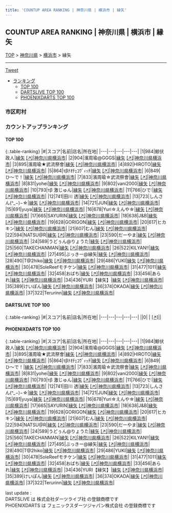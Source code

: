```yaml
---
title: 'COUNTUP AREA RANKING | 神奈川県 | 横浜市 | 縁矢'
---
```

## COUNTUP AREA RANKING | 神奈川県 | 横浜市 | 縁矢

[TOP](/darts/rank/) > [神奈川県](/darts/rank/神奈川県/) > [横浜市](/darts/rank/神奈川県/横浜市/) > 縁矢

___

<a href="https://twitter.com/share?ref_src=twsrc%5Etfw" data-text="COUNTUP AREA RANKING | 神奈川県横浜市縁矢" class="twitter-share-button" data-hashtags="DARTSLIVE,PHOENIXDARTS,darts,ダーツ" data-show-count="false">Tweet</a>

* [ランキング](#カウントアップランキング)
    * [TOP 100](#top-100)
    * [DARTSLIVE TOP 100](#dartslive-top-100)
    * [PHOENIXDARTS TOP 100](#phoenixdarts-top-100)

### 市区町村

<ul>

</ul>

### カウントアップランキング

#### TOP 100



{:.table-ranking}
|#|スコア|名前|店名|所在地|
|---|---|---|---|---|
|1|984|<span class="rank-name-pd">鯨伏政人</span>|<a href="/darts/rank/shops/58519.html">縁矢</a> <a href="https://vs.phoenixdarts.com/jp/shop/shopDetailInfo/s_58519?s_seq=58519">[↗]</a>|<a href="/darts/rank/神奈川県/横浜市">神奈川県横浜市</a>|
|2|904|<span class="rank-name-pd">濱周瑜@GGGS</span>|<a href="/darts/rank/shops/58519.html">縁矢</a> <a href="https://vs.phoenixdarts.com/jp/shop/shopDetailInfo/s_58519?s_seq=58519">[↗]</a>|<a href="/darts/rank/神奈川県/横浜市">神奈川県横浜市</a>|
|3|895|<span class="rank-name-pd">濱周瑜★武流祭會</span>|<a href="/darts/rank/shops/58519.html">縁矢</a> <a href="https://vs.phoenixdarts.com/jp/shop/shopDetailInfo/s_58519?s_seq=58519">[↗]</a>|<a href="/darts/rank/神奈川県/横浜市">神奈川県横浜市</a>|
|4|892|<span class="rank-name-pd">HIROTO</span>|<a href="/darts/rank/shops/58519.html">縁矢</a> <a href="https://vs.phoenixdarts.com/jp/shop/shopDetailInfo/s_58519?s_seq=58519">[↗]</a>|<a href="/darts/rank/神奈川県/横浜市">神奈川県横浜市</a>|
|5|864|<span class="rank-name-pd">τβﾅｵﾁｪｺｳﾞｨｯﾁ</span>|<a href="/darts/rank/shops/58519.html">縁矢</a> <a href="https://vs.phoenixdarts.com/jp/shop/shopDetailInfo/s_58519?s_seq=58519">[↗]</a>|<a href="/darts/rank/神奈川県/横浜市">神奈川県横浜市</a>|
|6|849|<span class="rank-name-pd">ひ〜で！</span>|<a href="/darts/rank/shops/58519.html">縁矢</a> <a href="https://vs.phoenixdarts.com/jp/shop/shopDetailInfo/s_58519?s_seq=58519">[↗]</a>|<a href="/darts/rank/神奈川県/横浜市">神奈川県横浜市</a>|
|7|833|<span class="rank-name-pd">濱周瑜‪☆武流祭會</span>|<a href="/darts/rank/shops/58519.html">縁矢</a> <a href="https://vs.phoenixdarts.com/jp/shop/shopDetailInfo/s_58519?s_seq=58519">[↗]</a>|<a href="/darts/rank/神奈川県/横浜市">神奈川県横浜市</a>|
|8|831|<span class="rank-name-pd">yohei</span>|<a href="/darts/rank/shops/58519.html">縁矢</a> <a href="https://vs.phoenixdarts.com/jp/shop/shopDetailInfo/s_58519?s_seq=58519">[↗]</a>|<a href="/darts/rank/神奈川県/横浜市">神奈川県横浜市</a>|
|9|802|<span class="rank-name-pd">vani2000</span>|<a href="/darts/rank/shops/58519.html">縁矢</a> <a href="https://vs.phoenixdarts.com/jp/shop/shopDetailInfo/s_58519?s_seq=58519">[↗]</a>|<a href="/darts/rank/神奈川県/横浜市">神奈川県横浜市</a>|
|10|793|<span class="rank-name-pd">τβ 激じゅん</span>|<a href="/darts/rank/shops/58519.html">縁矢</a> <a href="https://vs.phoenixdarts.com/jp/shop/shopDetailInfo/s_58519?s_seq=58519">[↗]</a>|<a href="/darts/rank/神奈川県/横浜市">神奈川県横浜市</a>|
|11|766|<span class="rank-name-pd">ひで❕</span>|<a href="/darts/rank/shops/58519.html">縁矢</a> <a href="https://vs.phoenixdarts.com/jp/shop/shopDetailInfo/s_58519?s_seq=58519">[↗]</a>|<a href="/darts/rank/神奈川県/横浜市">神奈川県横浜市</a>|
|12|741|<span class="rank-name-pd"><span class="pro-icon-pd"></span>田川 透</span>|<a href="/darts/rank/shops/58519.html">縁矢</a> <a href="https://vs.phoenixdarts.com/jp/shop/shopDetailInfo/s_58519?s_seq=58519">[↗]</a>|<a href="/darts/rank/神奈川県/横浜市">神奈川県横浜市</a>|
|13|723|<span class="rank-name-pd">しんさん(^_−)−☆</span>|<a href="/darts/rank/shops/58519.html">縁矢</a> <a href="https://vs.phoenixdarts.com/jp/shop/shopDetailInfo/s_58519?s_seq=58519">[↗]</a>|<a href="/darts/rank/神奈川県/横浜市">神奈川県横浜市</a>|
|14|721|<span class="rank-name-pd">JUN</span>|<a href="/darts/rank/shops/58519.html">縁矢</a> <a href="https://vs.phoenixdarts.com/jp/shop/shopDetailInfo/s_58519?s_seq=58519">[↗]</a>|<a href="/darts/rank/神奈川県/横浜市">神奈川県横浜市</a>|
|15|691|<span class="rank-name-pd">yuya</span>|<a href="/darts/rank/shops/58519.html">縁矢</a> <a href="https://vs.phoenixdarts.com/jp/shop/shopDetailInfo/s_58519?s_seq=58519">[↗]</a>|<a href="/darts/rank/神奈川県/横浜市">神奈川県横浜市</a>|
|16|678|<span class="rank-name-pd">Yuri☆えんや☆</span>|<a href="/darts/rank/shops/58519.html">縁矢</a> <a href="https://vs.phoenixdarts.com/jp/shop/shopDetailInfo/s_58519?s_seq=58519">[↗]</a>|<a href="/darts/rank/神奈川県/横浜市">神奈川県横浜市</a>|
|17|665|<span class="rank-name-pd">SAYURIN</span>|<a href="/darts/rank/shops/58519.html">縁矢</a> <a href="https://vs.phoenixdarts.com/jp/shop/shopDetailInfo/s_58519?s_seq=58519">[↗]</a>|<a href="/darts/rank/神奈川県/横浜市">神奈川県横浜市</a>|
|18|638|<span class="rank-name-pd">J&amp;B</span>|<a href="/darts/rank/shops/58519.html">縁矢</a> <a href="https://vs.phoenixdarts.com/jp/shop/shopDetailInfo/s_58519?s_seq=58519">[↗]</a>|<a href="/darts/rank/神奈川県/横浜市">神奈川県横浜市</a>|
|19|628|<span class="rank-name-pd">GORIGON</span>|<a href="/darts/rank/shops/58519.html">縁矢</a> <a href="https://vs.phoenixdarts.com/jp/shop/shopDetailInfo/s_58519?s_seq=58519">[↗]</a>|<a href="/darts/rank/神奈川県/横浜市">神奈川県横浜市</a>|
|20|617|<span class="rank-name-pd">ヒカキン</span>|<a href="/darts/rank/shops/58519.html">縁矢</a> <a href="https://vs.phoenixdarts.com/jp/shop/shopDetailInfo/s_58519?s_seq=58519">[↗]</a>|<a href="/darts/rank/神奈川県/横浜市">神奈川県横浜市</a>|
|21|607|<span class="rank-name-pd">むん</span>|<a href="/darts/rank/shops/58519.html">縁矢</a> <a href="https://vs.phoenixdarts.com/jp/shop/shopDetailInfo/s_58519?s_seq=58519">[↗]</a>|<a href="/darts/rank/神奈川県/横浜市">神奈川県横浜市</a>|
|22|594|<span class="rank-name-pd">NATSU@R</span>|<a href="/darts/rank/shops/58519.html">縁矢</a> <a href="https://vs.phoenixdarts.com/jp/shop/shopDetailInfo/s_58519?s_seq=58519">[↗]</a>|<a href="/darts/rank/神奈川県/横浜市">神奈川県横浜市</a>|
|23|590|<span class="rank-name-pd">だーやま</span>|<a href="/darts/rank/shops/58519.html">縁矢</a> <a href="https://vs.phoenixdarts.com/jp/shop/shopDetailInfo/s_58519?s_seq=58519">[↗]</a>|<a href="/darts/rank/神奈川県/横浜市">神奈川県横浜市</a>|
|24|589|<span class="rank-name-pd">うどぅん@りょうた</span>|<a href="/darts/rank/shops/58519.html">縁矢</a> <a href="https://vs.phoenixdarts.com/jp/shop/shopDetailInfo/s_58519?s_seq=58519">[↗]</a>|<a href="/darts/rank/神奈川県/横浜市">神奈川県横浜市</a>|
|25|560|<span class="rank-name-pd">TAKECHANMAN</span>|<a href="/darts/rank/shops/58519.html">縁矢</a> <a href="https://vs.phoenixdarts.com/jp/shop/shopDetailInfo/s_58519?s_seq=58519">[↗]</a>|<a href="/darts/rank/神奈川県/横浜市">神奈川県横浜市</a>|
|26|522|<span class="rank-name-pd">KILYAN!!</span>|<a href="/darts/rank/shops/58519.html">縁矢</a> <a href="https://vs.phoenixdarts.com/jp/shop/shopDetailInfo/s_58519?s_seq=58519">[↗]</a>|<a href="/darts/rank/神奈川県/横浜市">神奈川県横浜市</a>|
|27|495|<span class="rank-name-pd">ぶっきー@縁矢</span>|<a href="/darts/rank/shops/58519.html">縁矢</a> <a href="https://vs.phoenixdarts.com/jp/shop/shopDetailInfo/s_58519?s_seq=58519">[↗]</a>|<a href="/darts/rank/神奈川県/横浜市">神奈川県横浜市</a>|
|28|490|<span class="rank-name-pd">T@2hiko</span>|<a href="/darts/rank/shops/58519.html">縁矢</a> <a href="https://vs.phoenixdarts.com/jp/shop/shopDetailInfo/s_58519?s_seq=58519">[↗]</a>|<a href="/darts/rank/神奈川県/横浜市">神奈川県横浜市</a>|
|29|486|<span class="rank-name-pd">YUKI</span>|<a href="/darts/rank/shops/58519.html">縁矢</a> <a href="https://vs.phoenixdarts.com/jp/shop/shopDetailInfo/s_58519?s_seq=58519">[↗]</a>|<a href="/darts/rank/神奈川県/横浜市">神奈川県横浜市</a>|
|30|478|<span class="rank-name-pd">SoleReefモチケン</span>|<a href="/darts/rank/shops/58519.html">縁矢</a> <a href="https://vs.phoenixdarts.com/jp/shop/shopDetailInfo/s_58519?s_seq=58519">[↗]</a>|<a href="/darts/rank/神奈川県/横浜市">神奈川県横浜市</a>|
|31|477|<span class="rank-name-pd">1011</span>|<a href="/darts/rank/shops/58519.html">縁矢</a> <a href="https://vs.phoenixdarts.com/jp/shop/shopDetailInfo/s_58519?s_seq=58519">[↗]</a>|<a href="/darts/rank/神奈川県/横浜市">神奈川県横浜市</a>|
|32|458|<span class="rank-name-pd">おばち</span>|<a href="/darts/rank/shops/58519.html">縁矢</a> <a href="https://vs.phoenixdarts.com/jp/shop/shopDetailInfo/s_58519?s_seq=58519">[↗]</a>|<a href="/darts/rank/神奈川県/横浜市">神奈川県横浜市</a>|
|33|456|<span class="rank-name-pd">あられ</span>|<a href="/darts/rank/shops/58519.html">縁矢</a> <a href="https://vs.phoenixdarts.com/jp/shop/shopDetailInfo/s_58519?s_seq=58519">[↗]</a>|<a href="/darts/rank/神奈川県/横浜市">神奈川県横浜市</a>|
|34|436|<span class="rank-name-pd">YURI【縁矢】</span>|<a href="/darts/rank/shops/58519.html">縁矢</a> <a href="https://vs.phoenixdarts.com/jp/shop/shopDetailInfo/s_58519?s_seq=58519">[↗]</a>|<a href="/darts/rank/神奈川県/横浜市">神奈川県横浜市</a>|
|35|389|<span class="rank-name-pd">けいぽん</span>|<a href="/darts/rank/shops/58519.html">縁矢</a> <a href="https://vs.phoenixdarts.com/jp/shop/shopDetailInfo/s_58519?s_seq=58519">[↗]</a>|<a href="/darts/rank/神奈川県/横浜市">神奈川県横浜市</a>|
|36|374|<span class="rank-name-pd">OKADA</span>|<a href="/darts/rank/shops/58519.html">縁矢</a> <a href="https://vs.phoenixdarts.com/jp/shop/shopDetailInfo/s_58519?s_seq=58519">[↗]</a>|<a href="/darts/rank/神奈川県/横浜市">神奈川県横浜市</a>|
|37|322|<span class="rank-name-pd">Terurinn</span>|<a href="/darts/rank/shops/58519.html">縁矢</a> <a href="https://vs.phoenixdarts.com/jp/shop/shopDetailInfo/s_58519?s_seq=58519">[↗]</a>|<a href="/darts/rank/神奈川県/横浜市">神奈川県横浜市</a>|


#### DARTSLIVE TOP 100



{:.table-ranking}
|#|スコア|名前|店名|所在地|
|---|---|---|---|---|
||0|<span class="rank-name-dl"> </span>|<a href="/darts/rank/shops/.html"></a> <a href="">[↗]</a>|<a href="/darts/rank//"></a>|


#### PHOENIXDARTS TOP 100



{:.table-ranking}
|#|スコア|名前|店名|所在地|
|---|---|---|---|---|
|1|984|<span class="rank-name-pd">鯨伏政人</span>|<a href="/darts/rank/shops/58519.html">縁矢</a> <a href="https://vs.phoenixdarts.com/jp/shop/shopDetailInfo/s_58519?s_seq=58519">[↗]</a>|<a href="/darts/rank/神奈川県/横浜市">神奈川県横浜市</a>|
|2|904|<span class="rank-name-pd">濱周瑜@GGGS</span>|<a href="/darts/rank/shops/58519.html">縁矢</a> <a href="https://vs.phoenixdarts.com/jp/shop/shopDetailInfo/s_58519?s_seq=58519">[↗]</a>|<a href="/darts/rank/神奈川県/横浜市">神奈川県横浜市</a>|
|3|895|<span class="rank-name-pd">濱周瑜★武流祭會</span>|<a href="/darts/rank/shops/58519.html">縁矢</a> <a href="https://vs.phoenixdarts.com/jp/shop/shopDetailInfo/s_58519?s_seq=58519">[↗]</a>|<a href="/darts/rank/神奈川県/横浜市">神奈川県横浜市</a>|
|4|892|<span class="rank-name-pd">HIROTO</span>|<a href="/darts/rank/shops/58519.html">縁矢</a> <a href="https://vs.phoenixdarts.com/jp/shop/shopDetailInfo/s_58519?s_seq=58519">[↗]</a>|<a href="/darts/rank/神奈川県/横浜市">神奈川県横浜市</a>|
|5|864|<span class="rank-name-pd">τβﾅｵﾁｪｺｳﾞｨｯﾁ</span>|<a href="/darts/rank/shops/58519.html">縁矢</a> <a href="https://vs.phoenixdarts.com/jp/shop/shopDetailInfo/s_58519?s_seq=58519">[↗]</a>|<a href="/darts/rank/神奈川県/横浜市">神奈川県横浜市</a>|
|6|849|<span class="rank-name-pd">ひ〜で！</span>|<a href="/darts/rank/shops/58519.html">縁矢</a> <a href="https://vs.phoenixdarts.com/jp/shop/shopDetailInfo/s_58519?s_seq=58519">[↗]</a>|<a href="/darts/rank/神奈川県/横浜市">神奈川県横浜市</a>|
|7|833|<span class="rank-name-pd">濱周瑜‪☆武流祭會</span>|<a href="/darts/rank/shops/58519.html">縁矢</a> <a href="https://vs.phoenixdarts.com/jp/shop/shopDetailInfo/s_58519?s_seq=58519">[↗]</a>|<a href="/darts/rank/神奈川県/横浜市">神奈川県横浜市</a>|
|8|831|<span class="rank-name-pd">yohei</span>|<a href="/darts/rank/shops/58519.html">縁矢</a> <a href="https://vs.phoenixdarts.com/jp/shop/shopDetailInfo/s_58519?s_seq=58519">[↗]</a>|<a href="/darts/rank/神奈川県/横浜市">神奈川県横浜市</a>|
|9|802|<span class="rank-name-pd">vani2000</span>|<a href="/darts/rank/shops/58519.html">縁矢</a> <a href="https://vs.phoenixdarts.com/jp/shop/shopDetailInfo/s_58519?s_seq=58519">[↗]</a>|<a href="/darts/rank/神奈川県/横浜市">神奈川県横浜市</a>|
|10|793|<span class="rank-name-pd">τβ 激じゅん</span>|<a href="/darts/rank/shops/58519.html">縁矢</a> <a href="https://vs.phoenixdarts.com/jp/shop/shopDetailInfo/s_58519?s_seq=58519">[↗]</a>|<a href="/darts/rank/神奈川県/横浜市">神奈川県横浜市</a>|
|11|766|<span class="rank-name-pd">ひで❕</span>|<a href="/darts/rank/shops/58519.html">縁矢</a> <a href="https://vs.phoenixdarts.com/jp/shop/shopDetailInfo/s_58519?s_seq=58519">[↗]</a>|<a href="/darts/rank/神奈川県/横浜市">神奈川県横浜市</a>|
|12|741|<span class="rank-name-pd"><span class="pro-icon-pd"></span>田川 透</span>|<a href="/darts/rank/shops/58519.html">縁矢</a> <a href="https://vs.phoenixdarts.com/jp/shop/shopDetailInfo/s_58519?s_seq=58519">[↗]</a>|<a href="/darts/rank/神奈川県/横浜市">神奈川県横浜市</a>|
|13|723|<span class="rank-name-pd">しんさん(^_−)−☆</span>|<a href="/darts/rank/shops/58519.html">縁矢</a> <a href="https://vs.phoenixdarts.com/jp/shop/shopDetailInfo/s_58519?s_seq=58519">[↗]</a>|<a href="/darts/rank/神奈川県/横浜市">神奈川県横浜市</a>|
|14|721|<span class="rank-name-pd">JUN</span>|<a href="/darts/rank/shops/58519.html">縁矢</a> <a href="https://vs.phoenixdarts.com/jp/shop/shopDetailInfo/s_58519?s_seq=58519">[↗]</a>|<a href="/darts/rank/神奈川県/横浜市">神奈川県横浜市</a>|
|15|691|<span class="rank-name-pd">yuya</span>|<a href="/darts/rank/shops/58519.html">縁矢</a> <a href="https://vs.phoenixdarts.com/jp/shop/shopDetailInfo/s_58519?s_seq=58519">[↗]</a>|<a href="/darts/rank/神奈川県/横浜市">神奈川県横浜市</a>|
|16|678|<span class="rank-name-pd">Yuri☆えんや☆</span>|<a href="/darts/rank/shops/58519.html">縁矢</a> <a href="https://vs.phoenixdarts.com/jp/shop/shopDetailInfo/s_58519?s_seq=58519">[↗]</a>|<a href="/darts/rank/神奈川県/横浜市">神奈川県横浜市</a>|
|17|665|<span class="rank-name-pd">SAYURIN</span>|<a href="/darts/rank/shops/58519.html">縁矢</a> <a href="https://vs.phoenixdarts.com/jp/shop/shopDetailInfo/s_58519?s_seq=58519">[↗]</a>|<a href="/darts/rank/神奈川県/横浜市">神奈川県横浜市</a>|
|18|638|<span class="rank-name-pd">J&amp;B</span>|<a href="/darts/rank/shops/58519.html">縁矢</a> <a href="https://vs.phoenixdarts.com/jp/shop/shopDetailInfo/s_58519?s_seq=58519">[↗]</a>|<a href="/darts/rank/神奈川県/横浜市">神奈川県横浜市</a>|
|19|628|<span class="rank-name-pd">GORIGON</span>|<a href="/darts/rank/shops/58519.html">縁矢</a> <a href="https://vs.phoenixdarts.com/jp/shop/shopDetailInfo/s_58519?s_seq=58519">[↗]</a>|<a href="/darts/rank/神奈川県/横浜市">神奈川県横浜市</a>|
|20|617|<span class="rank-name-pd">ヒカキン</span>|<a href="/darts/rank/shops/58519.html">縁矢</a> <a href="https://vs.phoenixdarts.com/jp/shop/shopDetailInfo/s_58519?s_seq=58519">[↗]</a>|<a href="/darts/rank/神奈川県/横浜市">神奈川県横浜市</a>|
|21|607|<span class="rank-name-pd">むん</span>|<a href="/darts/rank/shops/58519.html">縁矢</a> <a href="https://vs.phoenixdarts.com/jp/shop/shopDetailInfo/s_58519?s_seq=58519">[↗]</a>|<a href="/darts/rank/神奈川県/横浜市">神奈川県横浜市</a>|
|22|594|<span class="rank-name-pd">NATSU@R</span>|<a href="/darts/rank/shops/58519.html">縁矢</a> <a href="https://vs.phoenixdarts.com/jp/shop/shopDetailInfo/s_58519?s_seq=58519">[↗]</a>|<a href="/darts/rank/神奈川県/横浜市">神奈川県横浜市</a>|
|23|590|<span class="rank-name-pd">だーやま</span>|<a href="/darts/rank/shops/58519.html">縁矢</a> <a href="https://vs.phoenixdarts.com/jp/shop/shopDetailInfo/s_58519?s_seq=58519">[↗]</a>|<a href="/darts/rank/神奈川県/横浜市">神奈川県横浜市</a>|
|24|589|<span class="rank-name-pd">うどぅん@りょうた</span>|<a href="/darts/rank/shops/58519.html">縁矢</a> <a href="https://vs.phoenixdarts.com/jp/shop/shopDetailInfo/s_58519?s_seq=58519">[↗]</a>|<a href="/darts/rank/神奈川県/横浜市">神奈川県横浜市</a>|
|25|560|<span class="rank-name-pd">TAKECHANMAN</span>|<a href="/darts/rank/shops/58519.html">縁矢</a> <a href="https://vs.phoenixdarts.com/jp/shop/shopDetailInfo/s_58519?s_seq=58519">[↗]</a>|<a href="/darts/rank/神奈川県/横浜市">神奈川県横浜市</a>|
|26|522|<span class="rank-name-pd">KILYAN!!</span>|<a href="/darts/rank/shops/58519.html">縁矢</a> <a href="https://vs.phoenixdarts.com/jp/shop/shopDetailInfo/s_58519?s_seq=58519">[↗]</a>|<a href="/darts/rank/神奈川県/横浜市">神奈川県横浜市</a>|
|27|495|<span class="rank-name-pd">ぶっきー@縁矢</span>|<a href="/darts/rank/shops/58519.html">縁矢</a> <a href="https://vs.phoenixdarts.com/jp/shop/shopDetailInfo/s_58519?s_seq=58519">[↗]</a>|<a href="/darts/rank/神奈川県/横浜市">神奈川県横浜市</a>|
|28|490|<span class="rank-name-pd">T@2hiko</span>|<a href="/darts/rank/shops/58519.html">縁矢</a> <a href="https://vs.phoenixdarts.com/jp/shop/shopDetailInfo/s_58519?s_seq=58519">[↗]</a>|<a href="/darts/rank/神奈川県/横浜市">神奈川県横浜市</a>|
|29|486|<span class="rank-name-pd">YUKI</span>|<a href="/darts/rank/shops/58519.html">縁矢</a> <a href="https://vs.phoenixdarts.com/jp/shop/shopDetailInfo/s_58519?s_seq=58519">[↗]</a>|<a href="/darts/rank/神奈川県/横浜市">神奈川県横浜市</a>|
|30|478|<span class="rank-name-pd">SoleReefモチケン</span>|<a href="/darts/rank/shops/58519.html">縁矢</a> <a href="https://vs.phoenixdarts.com/jp/shop/shopDetailInfo/s_58519?s_seq=58519">[↗]</a>|<a href="/darts/rank/神奈川県/横浜市">神奈川県横浜市</a>|
|31|477|<span class="rank-name-pd">1011</span>|<a href="/darts/rank/shops/58519.html">縁矢</a> <a href="https://vs.phoenixdarts.com/jp/shop/shopDetailInfo/s_58519?s_seq=58519">[↗]</a>|<a href="/darts/rank/神奈川県/横浜市">神奈川県横浜市</a>|
|32|458|<span class="rank-name-pd">おばち</span>|<a href="/darts/rank/shops/58519.html">縁矢</a> <a href="https://vs.phoenixdarts.com/jp/shop/shopDetailInfo/s_58519?s_seq=58519">[↗]</a>|<a href="/darts/rank/神奈川県/横浜市">神奈川県横浜市</a>|
|33|456|<span class="rank-name-pd">あられ</span>|<a href="/darts/rank/shops/58519.html">縁矢</a> <a href="https://vs.phoenixdarts.com/jp/shop/shopDetailInfo/s_58519?s_seq=58519">[↗]</a>|<a href="/darts/rank/神奈川県/横浜市">神奈川県横浜市</a>|
|34|436|<span class="rank-name-pd">YURI【縁矢】</span>|<a href="/darts/rank/shops/58519.html">縁矢</a> <a href="https://vs.phoenixdarts.com/jp/shop/shopDetailInfo/s_58519?s_seq=58519">[↗]</a>|<a href="/darts/rank/神奈川県/横浜市">神奈川県横浜市</a>|
|35|389|<span class="rank-name-pd">けいぽん</span>|<a href="/darts/rank/shops/58519.html">縁矢</a> <a href="https://vs.phoenixdarts.com/jp/shop/shopDetailInfo/s_58519?s_seq=58519">[↗]</a>|<a href="/darts/rank/神奈川県/横浜市">神奈川県横浜市</a>|
|36|374|<span class="rank-name-pd">OKADA</span>|<a href="/darts/rank/shops/58519.html">縁矢</a> <a href="https://vs.phoenixdarts.com/jp/shop/shopDetailInfo/s_58519?s_seq=58519">[↗]</a>|<a href="/darts/rank/神奈川県/横浜市">神奈川県横浜市</a>|
|37|322|<span class="rank-name-pd">Terurinn</span>|<a href="/darts/rank/shops/58519.html">縁矢</a> <a href="https://vs.phoenixdarts.com/jp/shop/shopDetailInfo/s_58519?s_seq=58519">[↗]</a>|<a href="/darts/rank/神奈川県/横浜市">神奈川県横浜市</a>|


<div class="footer border-top border-gray-light mt-5 pt-3 text-right text-gray">
    last update : <span style="font-weight: italic" id="foot_last_modified"></span><br />
    DARTSLIVE は 株式会社ダーツライブ社 の登録商標です<br />
    PHOENIXDARTS は フェニックスダーツジャパン株式会社 の登録商標です<br />
</div>

<script src="https://cdnjs.cloudflare.com/ajax/libs/jquery.tablesorter/2.31.3/js/jquery.tablesorter.min.js" integrity="sha512-qzgd5cYSZcosqpzpn7zF2ZId8f/8CHmFKZ8j7mU4OUXTNRd5g+ZHBPsgKEwoqxCtdQvExE5LprwwPAgoicguNg==" crossorigin="anonymous" referrerpolicy="no-referrer"></script>
<link rel="stylesheet" href="https://cdnjs.cloudflare.com/ajax/libs/jquery.tablesorter/2.31.3/css/theme.default.min.css" integrity="sha512-wghhOJkjQX0Lh3NSWvNKeZ0ZpNn+SPVXX1Qyc9OCaogADktxrBiBdKGDoqVUOyhStvMBmJQ8ZdMHiR3wuEq8+w==" crossorigin="anonymous" referrerpolicy="no-referrer" />
<script>
$(function() {
    $(".table-ranking").tablesorter({sortList:[[0, 0]]});
    $("#foot_last_modified").text(formatDate(new Date(document.lastModified), 'yyyy-MM-dd HH:mm:ss'));
});
</script>

<script async src="https://platform.twitter.com/widgets.js" charset="utf-8"></script>